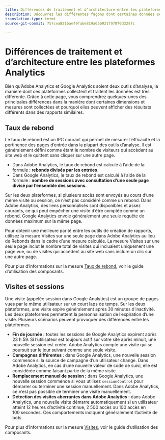 ```yaml
---
title: Différences de traitement et d’architecture entre les plateformes Analytics
description: Découvrez les différentes façons dont certaines données sont collectées et affichées dans différentes plateformes, telles qu’Adobe Analytics et Google Analytics.
translation-type: tm+mt
source-git-commit: 757cea821bae49fabe819a65b921797070d328fc

---
```



# Différences de traitement et d’architecture entre les plateformes Analytics

Bien qu’Adobe Analytics et Google Analytics soient deux outils d’analyse, la manière dont ces plateformes collectent et traitent les données est très différente. Grâce à cette page, vous comprendrez quelques-unes des principales différences dans la manière dont certaines dimensions et mesures sont collectées et pourquoi elles peuvent afficher des résultats différents dans des rapports similaires.

## Taux de rebond

Le taux de rebond est un IPC courant qui permet de mesurer l’efficacité et la pertinence des pages d’entrée dans la plupart des outils d’analyse. Il est généralement défini comme étant le nombre de visiteurs qui accèdent au site web et le quittent sans cliquer sur une autre page.

* Dans Adobe Analytics, le taux de rebond est calculé à l’aide de la formule : **rebonds divisés par les entrées**.
* Dans Google Analytics, le taux de rebond est calculé à l’aide de la formule : **nombre de sessions avec consultation d’une seule page divisé par l’ensemble des sessions**.

Sur les deux plateformes, si plusieurs accès sont envoyés au cours d’une même visite ou session, ce n’est pas considéré comme un rebond. Dans Adobe Analytics, des liens personnalisés sont disponibles et assez courants, ce qui peut empêcher une visite d’être comptée comme un rebond. Google Analytics envoie généralement une seule requête de données maximum sur la même page.

Pour obtenir une meilleure parité entre les outils de création de rapports, utilisez la mesure Visites sur une seule page dans Adobe Analytics au lieu de Rebonds dans le cadre d’une mesure calculée. La mesure Visites sur une seule page inclut le nombre total de visites qui incluaient uniquement une page vue, ou de visites qui accèdent au site web sans inclure un clic sur une autre page.

Pour plus d’informations sur la mesure [Taux de rebond](/help/components/c-variables/c-metrics/metrics-bounce-rate.md), voir le guide d’utilisation des composants.

## Visites et sessions

Une visite (appelée session dans Google Analytics) est un groupe de pages vues par le même utilisateur sur un court laps de temps. Sur les deux plateformes, une visite expire généralement après 30 minutes d’inactivité. Les deux plateformes permettent la personnalisation de l’expiration d’une visite. Plusieurs scénarios peuvent provoquer des différences entre les plateformes.

* **Fin de journée :** toutes les sessions de Google Analytics expirent après 23 h 59. Si l’utilisateur est toujours actif sur votre site après minuit, une nouvelle session est créée. Adobe Analytics compte une visite qui se poursuit sur le jour suivant comme une seule visite.
* **Campagnes différentes :** dans Google Analytics, une nouvelle session commence si la source de campagne d’un utilisateur change. Dans Adobe Analytics, en cas d’une nouvelle valeur de code de suivi, elle est considérée comme faisant partie de la même visite.
* **Remplacement manuel de session :** dans Google Analytics, une nouvelle session commence si vous utilisez `sessionControl` pour démarrer ou terminer une session manuellement. Dans Adobe Analytics, ce n’est pas possible de terminer une visite manuellement.
* **Détection des visites aberrantes dans Adobe Analytics :** dans Adobe Analytics, une nouvelle visite démarre automatiquement si un utilisateur atteint 12 heures d’activité continue, 2 500 accès ou 100 accès en 100 secondes. Ces comportements indiquent généralement l’activité de bots.

Pour plus d’informations sur la mesure [Visites](/help/components/c-variables/c-metrics/metrics-visit.md), voir le guide d’utilisation des composants.
